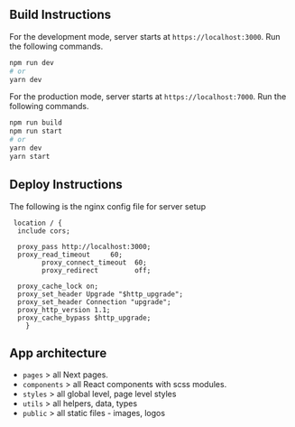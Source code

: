 ## Build Instructions

For the development mode, server starts at `https://localhost:3000`. Run the following commands.

```bash
npm run dev
# or
yarn dev
```

For the production mode, server starts at `https://localhost:7000`. Run the following commands.

```bash
npm run build
npm run start
# or
yarn dev
yarn start
```

## Deploy Instructions

The following is the nginx config file for server setup

```
 location / {
  include cors;

  proxy_pass http://localhost:3000;
  proxy_read_timeout     60;
        proxy_connect_timeout  60;
        proxy_redirect         off;

  proxy_cache_lock on;
  proxy_set_header Upgrade "$http_upgrade";
  proxy_set_header Connection "upgrade";
  proxy_http_version 1.1;
  proxy_cache_bypass $http_upgrade;
    }
```

## App architecture

- `pages` > all Next pages.
- `components` > all React components with scss modules.
- `styles` > all global level, page level styles
- `utils` > all helpers, data, types
- `public` > all static files - images, logos
